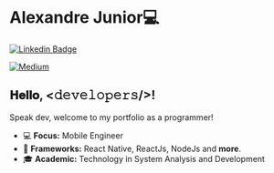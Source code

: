 # Alexandre Junior💻
[![Linkedin Badge](https://img.shields.io/badge/-LinkedIn-blue?style=flat-square&logo=Linkedin&logoColor=white&link=https://www.linkedin.com/in/felps03)](https://www.linkedin.com/in/alexandre-junior-5a1070370)

[![Medium](https://img.shields.io/badge/Medium-12100E?style=for-the-badge&logo=medium&logoColor=white)](https://medium.com/@alexandrejr)



## 𝐇𝐞𝐥𝐥𝐨, <𝚍𝚎𝚟𝚎𝚕𝚘𝚙𝚎𝚛𝚜/>! 

Speak dev, welcome to my portfolio as a programmer! 

- 💻 **Focus:** Mobile Engineer
- 🔧 **Frameworks:** React Native, ReactJs, NodeJs and **more**.
- 🎓 **Academic:** Technology in System Analysis and Development


